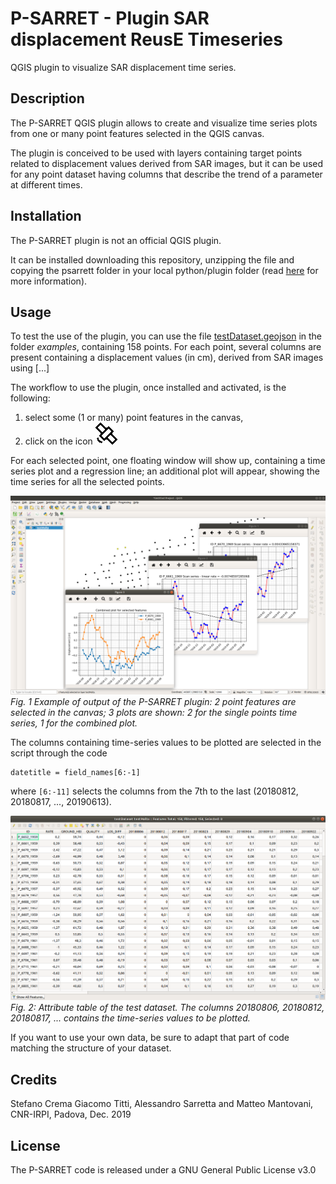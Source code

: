 # P-SARRET  - Plugin SAR displacement ReusE Timeseries

QGIS plugin to visualize SAR displacement time series.

## Description

The P-SARRET QGIS plugin allows to create and visualize time series plots from one or many point features selected in the QGIS canvas.

The plugin is conceived to be used with layers containing target points related to displacement values derived from SAR images, but it can be used for any point dataset having columns that describe the trend of a parameter at different times.

## Installation

The P-SARRET plugin is not an official QGIS plugin.

It can be installed downloading this repository, unzipping the file and copying the psarrett folder in your local python/plugin folder (read [here](https://docs.qgis.org/3.4/en/docs/user_manual/plugins/plugins.html#core-and-external-plugins) for more information).

## Usage

To test the use of the plugin, you can use the file [testDataset.geojson](./examples/testDataset.geojson) in the folder _examples_, containing 158 points. For each point, several columns are present containing a displacement values (in cm), derived from SAR images using [...]

The workflow to use the plugin, once installed and activated, is the following:
1. select some (1 or many) point features in the canvas,
2. click on the icon ![P-SARRET icon](./images/icon_mini.png)

For each selected point, one floating window will show up, containing a time series plot and a regression line; an additional plot will appear, showing the time series for all the selected points.

![example](./images/screenshot.png)
_Fig. 1 Example of output of the P-SARRET plugin: 2 point features are selected in the canvas; 3 plots are shown: 2 for the single points time series, 1 for the combined plot._

The columns containing time-series values to be plotted are selected in the script through the code
```
datetitle = field_names[6:-1]
```
where `[6:-11]` selects the columns from the 7th to the last (20180812, 20180817, ..., 20190613).

![Attribute table](./images/attributTable.png)
_Fig. 2: Attribute table of the test dataset. The columns 20180806, 20180812, 20180817, ... contains the time-series values to be plotted._

If you want to use your own data, be sure to adapt that part of code matching the structure of your dataset.

## Credits

Stefano Crema Giacomo Titti, Alessandro Sarretta and Matteo Mantovani, CNR-IRPI, Padova, Dec. 2019

## License

The P-SARRET code is released under a GNU General Public License v3.0
